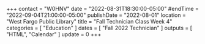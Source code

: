+++
contact = "W0HNV"
date = "2022-08-31T18:30:00-05:00"
#endTime = "2022-09-04T21:00:00-05:00"
publishDate = "2022-08-01"
location = "West Fargo Public Library"
title = "Fall Technician Class Week 4"
categories = [ "Education" ]
dates = [ "Fall 2022 Technician" ]
outputs = [ "HTML", "Calendar" ]
update = 0
+++
<!--
### Topics

* Chapter 7: Antennas
* Chapter 8: It's electric!

### Homework

* Read textbook pages 146 to 180 (for the [next class]({{< relref "/calendar/2022/fall-tech-week-05.md" >}}))

### Resources

* [Course Supplement]({{< relref "/rrra-course-supplement.md" >}})
<!--* [Syllabus](/s/2xabO1oD5mbpVRh)-->
